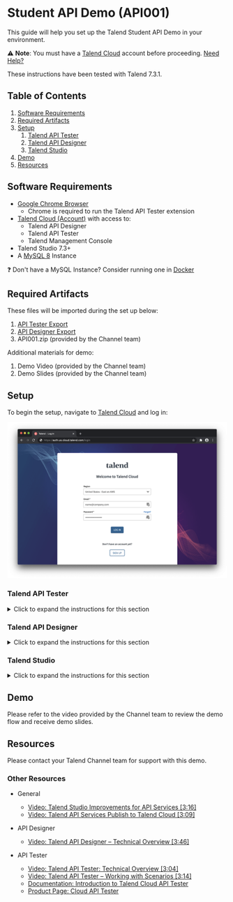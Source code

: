 # Student API Demo (API001)

This guide will help you set up the Talend Student API Demo in your environment.

:warning: **Note**: You must have a [Talend Cloud](https://auth.us.cloud.talend.com/) account before proceeding. [Need Help?](#resources)

These instructions have been tested with Talend 7.3.1.

## Table of Contents

1. [Software Requirements](#softwarerequirements)
2. [Required Artifacts](#requiredartifacts)
3. [Setup](#setup)
   1. [Talend API Tester](#apitester)
   2. [Talend API Designer](#apidesigner)
   3. [Talend Studio](#studio)
4. [Demo](#demo)
5. [Resources](#resources)

## Software Requirements <a name="softwarerequirements"></a>

- [Google Chrome Browser](https://www.google.com/chrome/)
  - Chrome is required to run the Talend API Tester extension
- [Talend Cloud (Account)](https://auth.us.cloud.talend.com/) with access to:
  - Talend API Designer
  - Talend API Tester
  - Talend Management Console
- Talend Studio 7.3+
- A [MySQL 8](https://dev.mysql.com/downloads/) Instance

:question: Don't have a MySQL Instance? Consider running one in [Docker](../../../misc/docker.md)

## Required Artifacts <a name="requiredartifacts"></a>

These files will be imported during the set up below:

1. [API Tester Export](API001-StudentAPI_Tester_Export.json)
2. [API Designer Export](API001-StudentAPI_Designer_Export.json)
3. API001.zip (provided by the Channel team)

Additional materials for demo:
1. Demo Video (provided by the Channel team)
2. Demo Slides (provided by the Channel team)

## Setup <a name="setup"></a>

To begin the setup, navigate to [Talend Cloud](https://auth.us.cloud.talend.com/) and log in:

![Talend Cloud Login](screenshots/api001-001.png)

### Talend API Tester <a name="apitester"></a>

<details>
  <summary>Click to expand the instructions for this section</summary>
<br/>

Once logged in, choose __API Tester__ from the drop down menu:

![Talend Cloud Dropdown Menu](screenshots/api001-002.png)

This will launch a new tab with the Chrome Web Store. Install the extension by clicking __Add to Chrome__:

![Talend API Tester in the Chrome Web Store](screenshots/api001-003.png)

Confirm the installation of the extension by clicking __Add extension__:

![Talend API Tester in the Chrome Web Store Confirmation](screenshots/api001-004.png)

The extension will now be added to Chrome:

![Talend API Tester Extension Installed](screenshots/api001-005.png)

Close the Chrome Web Store tab.

In Talend Cloud, choose __API Tester__ from the drop down menu:

![Talend Cloud Dropdown Menu](screenshots/api001-006.png)

In the Talend API Tester, choose __Import__ > __Import API Tester repository__ from the __Import__ menu on the bottom left:

![Talend API Tester Import Menu](screenshots/api001-007.png)

Download [`API001-StudentAPI_Tester_Export.json`](API001-StudentAPI_Tester_Export.json) from this repository and locate it with __Choose a file...__:

![Talend API Tester Import File](screenshots/api001-008.png)

Check all items to import and click __Import__:

![Talend API Tester Import Check Items](screenshots/api001-009.png)

The imported __Student API__ will appear in the repository on the left:

![Talend API Tester Repository](screenshots/api001-010.png)

Close the Talend API Tester tab.

</details>

### Talend API Designer <a name="apidesigner"></a>

<details>
  <summary>Click to expand the instructions for this section</summary>
<br/>

In Talend Cloud, choose __API Designer__ from the drop down menu:

![Talend Cloud Dropdown Menu](screenshots/api001-011.png)

For new accounts, a window will appear to open or create an API. To create a new API, verify that __Empty API__ is selected on the bottom left of the window. Enter `Student API` on the bottom right of the window for this demo, and click __Create__:

![Talend API Designer Setup](screenshots/api001-012.png)

With the new Student API created, choose __API__ > __Import__ > __OAS 3.0__ from the drop down menu:

![Talend API Designer Dropdown Menu](screenshots/api001-013.png)

Import the API Designer Export by one of two methods: From file *OR* From URL

#### From File

Download [`API001-StudentAPI_Designer_Export.json`](API001-StudentAPI_Designer_Export.json) from this repository and locate it with __Choose a file__:

![Talend API Designer Import From File](screenshots/api001-014a.png)

#### From URL

Select __From URL__ and use the URL from this repository for `API001-StudentAPI_Designer_Export.json`: 

```
https://raw.githubusercontent.com/Talend/partnerresources/master/demos/api/api001-student-api/API001-StudentAPI_Designer_Export.json
```

![Talend API Designer Import From URL](screenshots/api001-014b.png)

Click __Import__ on the definition and verify that import was successful:

![Talend API Designer Import Success](screenshots/api001-015.png)
</details>

### Talend Studio <a name="studio"></a>

<details>
  <summary>Click to expand the instructions for this section</summary>
<br/>

For help downloading and installing Talend Studio, see the [documentation](https://help.talend.com/reader/vRlROgSYpuvOAlfTFHVLBg/O3u91jkHBRioKLLRO0QMrQ). After [launching](https://help.talend.com/reader/vRlROgSYpuvOAlfTFHVLBg/1dVpykJi_RA0jA66OIaQtw) Talend Studio, [connect to Talend Cloud](https://help.talend.com/reader/vRlROgSYpuvOAlfTFHVLBg/rBl3OC0I3ZqTg5M4sWMnUw).

#### Import Artifacts

Import `API001.zip` (obtained from the Channel team) into the Talend Studio repository by right clicking on __Job Designs__ and clicking __Import items__:

![Talend Studio Repository Import Menu](screenshots/api001-016.png)

Choose __Select archive file:__ and browse to the `API001.zip` archive:

![Talend Studio Repository Import Browse](screenshots/api001-017.png)

Import all items by clicking __Select All__ on the right and click __Finish__:

![Talend Studio Repository Import Check All](screenshots/api001-018.png)

#### Create API Definition

Navigate to __Metadata__ > __REST API Definitions__ > __Create API Definition__ in the Talend Studio repository:

![Talend Studio Repository Create API Definition](screenshots/api001-019.png)

Choose the __Student API__ definition from the list of available definitions and click __Next__:

![Talend Studio Repository Choose API Definition](screenshots/api001-020.png)

Click __Finish__:

![Talend Studio Repository Import API Definition](screenshots/api001-021.png)

The imported API definition will appear in the repository:

![Talend Studio Repository Imported API Definition](screenshots/api001-022.png)

#### Update Database Contexts

Navigate to __Contexts__, right click on __REST_APIs_Database 0.1__, and click __Edit context group__:

![Talend Studio Repository Context Edit Group](screenshots/api001-023.png)

Click __Next__:

![Talend Studio Repository Context Edit Group](screenshots/api001-024.png)

Update the values to connect to your MySQL instance and click __Finish__:

![Talend Studio Repository Context Edit Group](screenshots/api001-025.png)

If prompted to propagate to all jobs, click __Yes__:

![Talend Studio Repository Context Update Propagate](screenshots/api001-026.png)

Confirm all items are checked and click __OK__:

![Talend Studio Repository Context Update Propagate](screenshots/api001-027.png)

#### Test Database Connection

Navigate to __Metadata__ > __Db Connections__, right click on __REST_APIs 0.1__, and click __Edit connection__:

![Talend Studio Database Connection Edit](screenshots/api001-029.png)

Click __Next__:

![Talend Studio Database Connection Wizard](screenshots/api001-030.png)

Towards the middle of the screen, click __Test connection__:

![Talend Studio Database Connection Wizard](screenshots/api001-031.png)

If prompted to download third party modules, click __Download and install all modules available__:

![Talend Studio Modules Required](screenshots/api001-032.png)

If the connection is successful, a message will appear:

![Talend Studio Database Connection Success](screenshots/api001-033.png)

Click __OK__ to dismiss the message, click __Finish__ and click __Yes__ to confirm propagation (no updates should be required):

![Talend Studio Database Connection Wizard Propagate](screenshots/api001-034.png)

#### Generate Data

In the repository, navigate to __Job Designs__ > __Standard__ > __API__ > __Student_API__ and open the __x_SETUP_Generate_Data 0.1__ job:

![Talend Studio Generate Data Job Open](screenshots/api001-035.png)

Select the __Run job__ tab and click __Run__ to run the job:

![Talend Studio Generate Data Job Open](screenshots/api001-036.png)

The job should generate and load 300 rows into a `student_api` table in the MySQL instance:

![Talend Studio Generate Data Job Done](screenshots/api001-037.png)

#### Test Student API

In the repository, navigate to __Job Designs__ > __Standard__ > __API__ > __Student_API__ and open the __Student_API 0.1__ job:

![Talend Studio Student API Job](screenshots/api001-040.png)

Select the __Run job__ tab and click __Run__ to run the job:

![Talend Studio Student API Job Component](screenshots/api001-046.png)

After validating no errors, __Kill__ the job:

![Talend Studio Student API Job Component](screenshots/api001-047.png)

</details>

## Demo <a name="demo"></a>

Please refer to the video provided by the Channel team to review the demo flow and receive demo slides.

## Resources <a name="resources"></a>

Please contact your Talend Channel team for support with this demo.

### Other Resources

- General
  - [Video: Talend Studio Improvements for API Services \[3:16\]](https://www.youtube.com/watch?v=8Feot1mXlr0)
  - [Video: Talend API Services Publish to Talend Cloud \[3:09\]](https://www.youtube.com/watch?v=gNDqA30knyY)

- API Designer
  - [Video: Talend API Designer – Technical Overview \[3:46\]](https://www.youtube.com/watch?v=_zfjPtYyD68)

- API Tester
  - [Video: Talend API Tester: Technical Overview \[3:04\]](https://www.youtube.com/watch?v=CnESGGPqycs)
  - [Video: Talend API Tester – Working with Scenarios \[3:14\]](https://www.youtube.com/watch?v=slG8DXSTWGU)
  - [Documentation: Introduction to Talend Cloud API Tester](https://help.talend.com/reader/HujBrzfhc9BvOeZxdRW3_A/mMOC378B7IyS3yyrlqQgGw)
  - [Product Page: Cloud API Tester](https://www.talend.com/products/application-integration/cloud-api-tester/)
